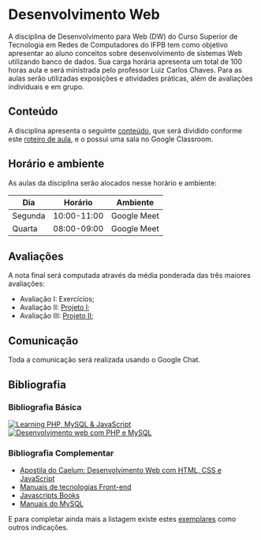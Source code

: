 # Desenvolvimento Web

A disciplina de Desenvolvimento para Web (DW) do Curso Superior de Tecnologia em Redes de Computadores do IFPB tem como objetivo apresentar ao aluno conceitos sobre desenvolvimento de sistemas Web utilizando banco de dados. Sua carga horária apresenta um total de 100 horas aula e será ministrada pelo professor Luiz Carlos Chaves. Para as aulas serão utilizadas exposições e atividades práticas, além de avaliações individuais e em grupo.

## Conteúdo

A disciplina apresenta o seguinte [conteúdo](/content), que será dividido conforme este [roteiro de aula](/classnote), e o possui uma sala no Google Classroom.

## Horário e ambiente

As aulas da disciplina serão alocados nesse horário e ambiente:

| Dia     | Horário     | Ambiente    |
| ------- | ----------- | ----------- |
| Segunda | 10:00-11:00 | Google Meet |
| Quarta  | 08:00-09:00 | Google Meet |

## Avaliações

A nota final será computada através da média ponderada das três maiores avaliações:

- Avaliação I: Exercícios;
- Avaliação II: [Projeto I](exams/projeto);
- Avaliação III: [Projeto II](exams/projeto);

## Comunicação

Toda a comunicação será realizada usando o Google Chat.

## Bibliografia

### Bibliografia Básica

[![Learning PHP, MySQL & JavaScript](imgs/books/php-mysql-js.gif)](http://shop.oreilly.com/product/0636920036463.do) [![Desenvolvimento web com PHP e MySQL](imgs/books/php-mysql.png)](http://www.casadocodigo.com.br/products/livro-php-mysql)

### Bibliografia Complementar

- [Apostila do Caelum: Desenvolvimento Web com HTML, CSS e JavaScript](https://www.caelum.com.br/apostila-html-css-javascript/)
- [Manuais de tecnologias Front-end](https://www.webplatform.org/)
- [Javascripts Books](http://jsbooks.revolunet.com/)
- [Manuais do MySQL](http://www.mysql.com)

E para completar ainda mais a listagem existe estes [exemplares](https://github.com/vhf/free-programming-books/blob/master/free-programming-books.md#php) como outros indicações.

